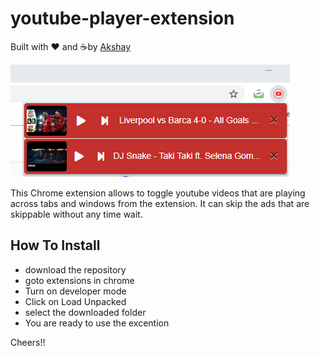 # youtube-player-extension #

Built with ❤︎ and :coffee:by  [Akshay](https://github.com/ak-17)

![alt text](https://raw.githubusercontent.com/ak-17/youtube-player-extension/master/images/extension-use.PNG)

This Chrome extension allows to toggle youtube videos that are playing across tabs and windows from the extension.
It can skip the ads that are skippable without any time wait.

## How To Install ##
- download the repository
- goto extensions in chrome
- Turn on developer mode
- Click on Load Unpacked
- select the downloaded folder
- You are ready to use the excention

Cheers!!
